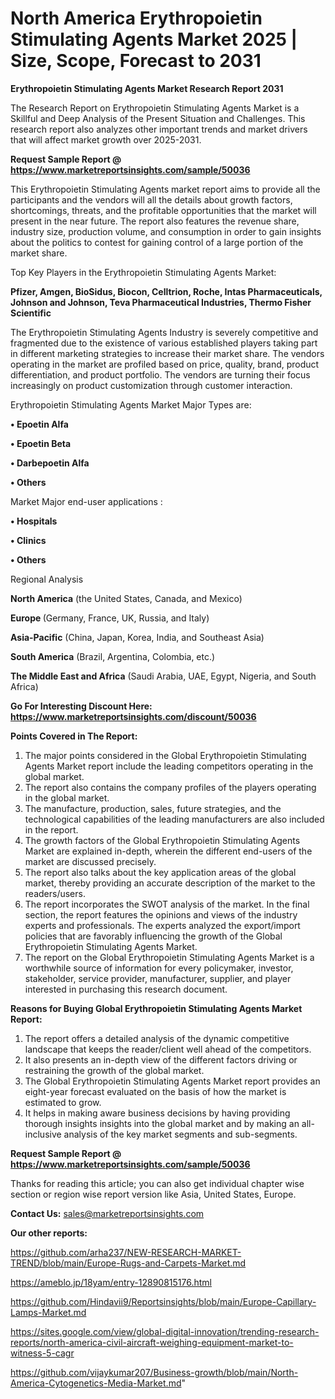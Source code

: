 # North America Erythropoietin Stimulating Agents Market 2025 | Size, Scope, Forecast to 2031

<strong>Erythropoietin Stimulating Agents Market Research Report 2031</strong>

The Research Report on Erythropoietin Stimulating Agents Market is a Skillful and Deep Analysis of the Present Situation and Challenges. This research report also analyzes other important trends and market drivers that will affect market growth over 2025-2031.

<strong>Request Sample Report @ <a href=https://www.marketreportsinsights.com/sample/50036>https://www.marketreportsinsights.com/sample/50036</a></strong>

This Erythropoietin Stimulating Agents market report aims to provide all the participants and the vendors will all the details about growth factors, shortcomings, threats, and the profitable opportunities that the market will present in the near future. The report also features the revenue share, industry size, production volume, and consumption in order to gain insights about the politics to contest for gaining control of a large portion of the market share.

Top Key Players in the Erythropoietin Stimulating Agents Market:

<strong>Pfizer, Amgen, BioSidus, Biocon, Celltrion, Roche, Intas Pharmaceuticals, Johnson and Johnson, Teva Pharmaceutical Industries, Thermo Fisher Scientific</strong>

The Erythropoietin Stimulating Agents Industry is severely competitive and fragmented due to the existence of various established players taking part in different marketing strategies to increase their market share. The vendors operating in the market are profiled based on price, quality, brand, product differentiation, and product portfolio. The vendors are turning their focus increasingly on product customization through customer interaction.

Erythropoietin Stimulating Agents Market Major Types are:

<strong>•  Epoetin Alfa

•  Epoetin Beta

•  Darbepoetin Alfa

•  Others</strong>

Market Major end-user applications :

<strong>•  Hospitals

•  Clinics

•  Others</strong>

Regional Analysis

</u><strong><b>North America</b></strong> (the United States, Canada, and Mexico)

<strong><b>Europe </b></strong>(Germany, France, UK, Russia, and Italy)

<strong><b>Asia-Pacific</b></strong> (China, Japan, Korea, India, and Southeast Asia)

<strong><b>South America</b></strong> (Brazil, Argentina, Colombia, etc.)

<strong><b>The Middle East and Africa</b></strong> (Saudi Arabia, UAE, Egypt, Nigeria, and South Africa)

<strong>Go For Interesting Discount Here: <a href=https://www.marketreportsinsights.com/discount/50036>https://www.marketreportsinsights.com/discount/50036</a></strong>

<strong>Points Covered in The Report:</strong>
<ol>
  <li>The major points considered in the Global Erythropoietin Stimulating Agents Market report include the leading competitors operating in the global market.</li>
  <li>The report also contains the company profiles of the players operating in the global market.</li>
  <li>The manufacture, production, sales, future strategies, and the technological capabilities of the leading manufacturers are also included in the report.</li>
  <li>The growth factors of the Global Erythropoietin Stimulating Agents Market are explained in-depth, wherein the different end-users of the market are discussed precisely.</li>
  <li>The report also talks about the key application areas of the global market, thereby providing an accurate description of the market to the readers/users.</li>
  <li>The report incorporates the SWOT analysis of the market. In the final section, the report features the opinions and views of the industry experts and professionals. The experts analyzed the export/import policies that are favorably influencing the growth of the Global Erythropoietin Stimulating Agents Market.</li>
  <li>The report on the Global Erythropoietin Stimulating Agents Market is a worthwhile source of information for every policymaker, investor, stakeholder, service provider, manufacturer, supplier, and player interested in purchasing this research document.</li>
</ol>
<strong>Reasons for Buying Global Erythropoietin Stimulating Agents Market Report:</strong>

<ol>
  <li>The report offers a detailed analysis of the dynamic competitive landscape that keeps the reader/client well ahead of the competitors.</li>
  <li>It also presents an in-depth view of the different factors driving or restraining the growth of the global market.</li>
  <li>The Global Erythropoietin Stimulating Agents Market report provides an eight-year forecast evaluated on the basis of how the market is estimated to grow.</li>
  <li>It helps in making aware business decisions by having providing thorough insights insights into the global market and by making an all-inclusive analysis of the key market segments and sub-segments.</li>
</ol>
<strong>Request Sample Report @ <a href=https://www.marketreportsinsights.com/sample/50036>https://www.marketreportsinsights.com/sample/50036</a></strong>


Thanks for reading this article; you can also get individual chapter wise section or region wise report version like Asia, United States, Europe.

<strong>Contact Us:</strong>
sales@marketreportsinsights.com

<strong>Our other reports:</strong>

<a href=https://github.com/arha237/NEW-RESEARCH-MARKET-TREND/blob/main/Europe-Rugs-and-Carpets-Market.md>https://github.com/arha237/NEW-RESEARCH-MARKET-TREND/blob/main/Europe-Rugs-and-Carpets-Market.md</a>

<a href=https://ameblo.jp/18yam/entry-12890815176.html>https://ameblo.jp/18yam/entry-12890815176.html</a>

<a href=https://github.com/Hindavii9/Reportsinsights/blob/main/Europe-Capillary-Lamps-Market.md>https://github.com/Hindavii9/Reportsinsights/blob/main/Europe-Capillary-Lamps-Market.md</a>

<a href=https://sites.google.com/view/global-digital-innovation/trending-research-reports/north-america-civil-aircraft-weighing-equipment-market-to-witness-5-cagr>https://sites.google.com/view/global-digital-innovation/trending-research-reports/north-america-civil-aircraft-weighing-equipment-market-to-witness-5-cagr</a>

<a href=https://github.com/vijaykumar207/Business-growth/blob/main/North-America-Cytogenetics-Media-Market.md>https://github.com/vijaykumar207/Business-growth/blob/main/North-America-Cytogenetics-Media-Market.md</a>"
